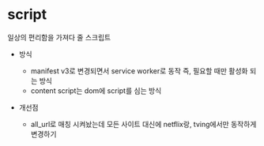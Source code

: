 # script

일상의 편리함을 가져다 줄 스크립트

- 방식

  - manifest v3로 변경되면서 service worker로 동작 즉, 필요할 때만 활성화 되는 방식
  - content script는 dom에 script를 심는 방식

- 개선점
  - all_url로 매칭 시켜놨는데 모든 사이트 대신에 netflix랑, tving에서만 동작하게 변경하기
